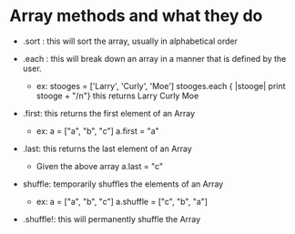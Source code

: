 # Array methods and what they do

* .sort : this will sort the array, usually in alphabetical order
* .each : this will break down an array in a manner that is defined by the user.
  * ex: stooges = ['Larry', 'Curly', 'Moe']
  stooges.each { |stooge| print stooge + "/n"}
  this returns
  Larry
  Curly
  Moe

* .first: this returns the first element of an Array
  * ex: a = ["a", "b", "c"]
  a.first = "a"
* .last: this returns the last element of an Array
  * Given the above array
  a.last = "c"

* shuffle: temporarily shuffles the elements of an Array
  * ex: a = ["a", "b", "c"]
  a.shuffle = ["c", "b", "a"]
* .shuffle!: this will permanently shuffle the Array
